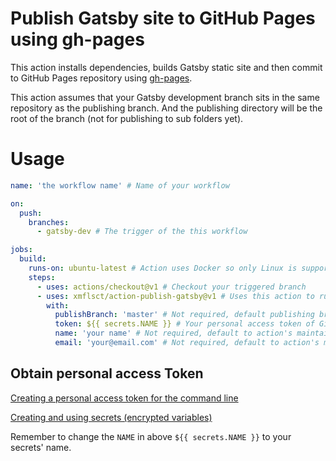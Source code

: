 # Publish Gatsby site to GitHub Pages using gh-pages

This action installs dependencies, builds Gatsby static site and then commit to GitHub Pages repository using [gh-pages](https://www.npmjs.com/package/gh-pages).

This action assumes that your Gatsby development branch sits in the same repository as the publishing branch. And the publishing directory will be the root of the branch (not for publishing to sub folders yet).

# Usage

```yaml
name: 'the workflow name' # Name of your workflow

on:
  push:
    branches:
      - gatsby-dev # The trigger of the this workflow

jobs:
  build:
    runs-on: ubuntu-latest # Action uses Docker so only Linux is supported
    steps:
      - uses: actions/checkout@v1 # Checkout your triggered branch
      - uses: xmflsct/action-publish-gatsby@v1 # Uses this action to run further steps
        with:
          publishBranch: 'master' # Not required, default publishing branch is master
          token: ${{ secrets.NAME }} # Your personal access token of GitHub, read more below of how to obtain one and keep it safe
          name: 'your name' # Not required, default to action's maintainer
          email: 'your@email.com' # Not required, default to action's maintainer
```

## Obtain personal access Token

[Creating a personal access token for the command line](https://help.github.com/en/articles/creating-a-personal-access-token-for-the-command-line)

[Creating and using secrets (encrypted variables)](https://help.github.com/en/articles/virtual-environments-for-github-actions#creating-and-using-secrets-encrypted-variables)

Remember to change the `NAME` in above `${{ secrets.NAME }}` to your secrets' name.
